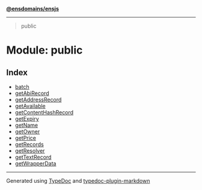 [**@ensdomains/ensjs**](../README.md)

---

> public

# Module: public

## Index

- [batch](function.batch.md)
- [getAbiRecord](function.getAbiRecord.md)
- [getAddressRecord](function.getAddressRecord.md)
- [getAvailable](function.getAvailable.md)
- [getContentHashRecord](function.getContentHashRecord.md)
- [getExpiry](function.getExpiry.md)
- [getName](function.getName.md)
- [getOwner](function.getOwner.md)
- [getPrice](function.getPrice.md)
- [getRecords](function.getRecords.md)
- [getResolver](function.getResolver.md)
- [getTextRecord](function.getTextRecord.md)
- [getWrapperData](function.getWrapperData.md)

---

Generated using [TypeDoc](https://typedoc.org/) and [typedoc-plugin-markdown](https://www.npmjs.com/package/typedoc-plugin-markdown)
